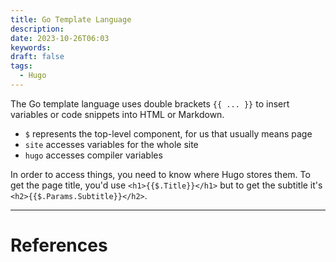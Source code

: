 ```yaml
---
title: Go Template Language
description: 
date: 2023-10-26T06:03
keywords: 
draft: false
tags:
  - Hugo
---
```

The Go template language uses double brackets `{{ ... }}` to insert variables or code snippets into HTML or Markdown. 

- `$` represents the top-level component, for us that usually means page
- `site` accesses variables for the whole site
- `hugo` accesses compiler variables

In order to access things, you need to know where Hugo stores them.  To get the page title, you'd use `<h1>{{$.Title}}</h1>` but to get the subtitle it's `<h2>{{$.Params.Subtitle}}</h2>`.

---
# References
